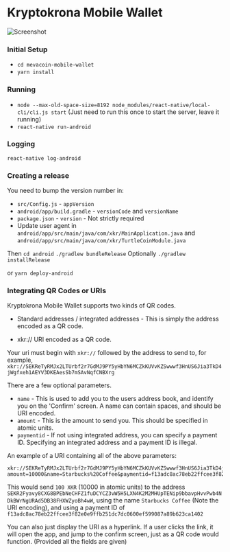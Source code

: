 # Kryptokrona Mobile Wallet

![Screenshot](https://user-images.githubusercontent.com/3246908/89831748-a4696200-db5e-11ea-9a87-758617a504b8.png)

### Initial Setup

* `cd mevacoin-mobile-wallet`
* `yarn install`

### Running

* `node --max-old-space-size=8192 node_modules/react-native/local-cli/cli.js start` (Just need to run this once to start the server, leave it running)
* `react-native run-android`

### Logging

`react-native log-android`

### Creating a release

You need to bump the version number in:

* `src/Config.js` - `appVersion`
* `android/app/build.gradle` - `versionCode` and `versionName`
* `package.json` - `version` - Not strictly required
* Update user agent in `android/app/src/main/java/com/xkr/MainApplication.java` and `android/app/src/main/java/com/xkr/TurtleCoinModule.java`

Then
`cd android`
`./gradlew bundleRelease`
Optionally
`./gradlew installRelease`

or `yarn deploy-android`

### Integrating QR Codes or URIs

Kryptokrona Mobile Wallet supports two kinds of QR codes.

* Standard addresses / integrated addresses - This is simply the address encoded as a QR code.

* xkr:// URI encoded as a QR code.

Your uri must begin with `xkr://` followed by the address to send to, for example, `xkr://SEKReTyRMJx2LTUrbf2r7GdMJ9PY5yHbYN6MCZkKUVvKZSwwwf3HnUS6Jia3TkD4jWgfxeh1AEYV3DKEAesSb7mSAvNqfCNBXrg`

There are a few optional parameters.

* `name` - This is used to add you to the users address book, and identify you on the 'Confirm' screen. A name can contain spaces, and should be URI encoded.
* `amount` - This is the amount to send you. This should be specified in atomic units.
* `paymentid` - If not using integrated address, you can specify a payment ID. Specifying an integrated address and a payment ID is illegal.

An example of a URI containing all of the above parameters:

```
xkr://SEKReTyRMJx2LTUrbf2r7GdMJ9PY5yHbYN6MCZkKUVvKZSwwwf3HnUS6Jia3TkD4jWgfxeh1AEYV3DKEAesSb7mSAvNqfCNBXrg?amount=10000&name=Starbucks%20Coffee&paymentid=f13adc8ac78eb22ffcee3f82e0e9ffb251dc7dc0600ef599087a89b623ca1402
```

This would send `100 XKR` (10000 in atomic units) to the address `SEKR2Fyavy8CXG8BPEbNeCHFZ1fuDCYCZ3vW5H5LXN4K2M2MHUpTENip9bbavpHvvPwb4NDkBWrNgURAd5DB38FHXWZyoBh4wW`, using the name `Starbucks Coffee` (Note the URI encoding), and using a payment ID of `f13adc8ac78eb22ffcee3f82e0e9ffb251dc7dc0600ef599087a89b623ca1402`

You can also just display the URI as a hyperlink. If a user clicks the link, it will open the app, and jump to the confirm screen, just as a QR code would function. (Provided all the fields are given)
